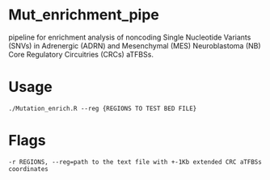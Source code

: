 # Mut_enrichment_pipe
pipeline for enrichment analysis of noncoding Single Nucleotide Variants (SNVs) in Adrenergic (ADRN) and Mesenchymal (MES) Neuroblastoma (NB) Core Regulatory Circuitries (CRCs) aTFBSs.

# Usage
```./Mutation_enrich.R --reg {REGIONS TO TEST BED FILE}```

# Flags

```-r REGIONS, --reg=path to the text file with +-1Kb extended CRC aTFBSs coordinates```
